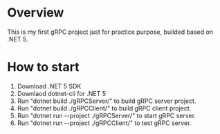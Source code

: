 # Overview
This is my first gRPC project just for practice purpose, builded based on .NET 5.


# How to start
1. Download .NET 5 SDK
2. Downlaod dotnet-cli for .NET 5
3. Run "dotnet build ./gRPCServer/" to build gRPC server project.
4. Run "dotnet build ./gRPCClient/" to build gRPC client project.
5. Run "dotnet run --project ./gRPCServer/" to start gRPC server.
6. Run "dotnet run --project ./gRPCClient/" to test gRPC server.